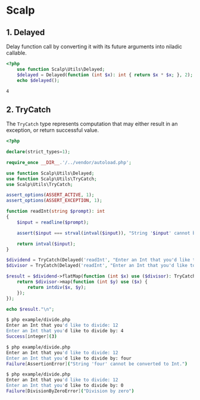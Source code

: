 Scalp
======

## 1. Delayed
Delay function call by converting it with its future arguments into niladic callable.

```php
<?php
    use function Scalp\Utils\Delayed;
    $delayed = Delayed(function (int $x): int { return $x * $x; }, 2);
    echo $delayed();
```

```bash
4
```

## 2. TryCatch
The `TryCatch` type represents computation that may either result in an exception, or return successful value.

```php
<?php

declare(strict_types=1);

require_once __DIR__.'/../vendor/autoload.php';

use function Scalp\Utils\Delayed;
use function Scalp\Utils\TryCatch;
use Scalp\Utils\TryCatch;

assert_options(ASSERT_ACTIVE, 1);
assert_options(ASSERT_EXCEPTION, 1);

function readInt(string $prompt): int
{
    $input = readline($prompt);

    assert($input === strval(intval($input)), "String '$input' cannot be converted to Int.");

    return intval($input);
}

$dividend = TryCatch(Delayed('readInt', "Enter an Int that you'd like to divide: "));
$divisor = TryCatch(Delayed('readInt', "Enter an Int that you'd like to divide by: "));

$result = $dividend->flatMap(function (int $x) use ($divisor): TryCatch {
    return $divisor->map(function (int $y) use ($x) {
        return intdiv($x, $y);
    });
});

echo $result."\n";

```

```bash
$ php example/divide.php
Enter an Int that you'd like to divide: 12
Enter an Int that you'd like to divide by: 4
Success[integer](3)
```

```bash
$ php example/divide.php
Enter an Int that you'd like to divide: 12
Enter an Int that you'd like to divide by: four
Failure[AssertionError]("String 'four' cannot be converted to Int.")
```

```bash
$ php example/divide.php
Enter an Int that you'd like to divide: 12
Enter an Int that you'd like to divide by: 0
Failure[DivisionByZeroError]("Division by zero")
```
